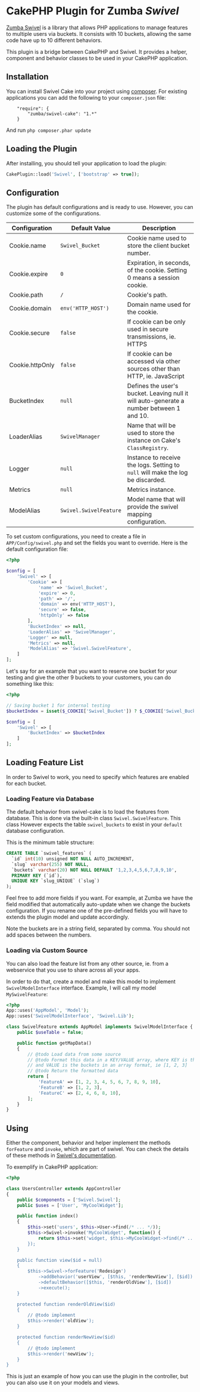 # CakePHP Plugin for Zumba ***Swivel***

[Zumba Swivel](https://github.com/zumba/swivel) is a library that allows PHP applications to
manage features to multiple users via buckets. It consists with 10 buckets, allowing the same
code have up to 10 different behaviors.

This plugin is a bridge between CakePHP and Swivel. It provides a helper, component and
behavior classes to be used in your CakePHP application.

## Installation

You can install Swivel Cake into your project using [composer](http://getcomposer.org).
For existing applications you can add the following to your `composer.json` file:

```
    "require": {
        "zumba/swivel-cake": "1.*"
    }
```

And run `php composer.phar update`

## Loading the Plugin

After installing, you should tell your application to load the plugin:

```php
CakePlugin::load('Swivel', ['bootstrap' => true]);
```

## Configuration

The plugin has default configurations and is ready to use. However, you can customize
some of the configurations.

| Configuration | Default Value | Description |
| ------------- | ------------- | ----------- |
| Cookie.name   | `Swivel_Bucket` | Cookie name used to store the client bucket number. |
| Cookie.expire | `0` | Expiration, in seconds, of the cookie. Setting 0 means a session cookie. |
| Cookie.path | `/` | Cookie's path. |
| Cookie.domain | `env('HTTP_HOST')` | Domain name used for the cookie. |
| Cookie.secure | `false` | If cookie can be only used in secure transmissions, ie. HTTPS |
| Cookie.httpOnly | `false` | If cookie can be accessed via other sources other than HTTP, ie. JavaScript |
| BucketIndex | `null` | Defines the user's bucket. Leaving null it will auto-generate a number between 1 and 10. |
| LoaderAlias | `SwivelManager` | Name that will be used to store the instance on Cake's `ClassRegistry`. |
| Logger | `null` | Instance to receive the logs. Setting to `null` will make the log be discarded. |
| Metrics | `null` | Metrics instance. |
| ModelAlias | `Swivel.SwivelFeature` | Model name that will provide the swivel mapping configuration. |

To set custom configurations, you need to create a file in `APP/Config/swivel.php` and set the fields you
want to override. Here is the default configuration file:

```php
<?php

$config = [
	'Swivel' => [
		'Cookie' => [
			'name' => 'Swivel_Bucket',
			'expire' => 0,
			'path' => '/',
			'domain' => env('HTTP_HOST'),
			'secure' => false,
			'httpOnly' => false
		],
		'BucketIndex' => null,
		'LoaderAlias' => 'SwivelManager',
		'Logger' => null,
		'Metrics' => null,
		'ModelAlias' => 'Swivel.SwivelFeature',
	]
];
```

Let's say for an example that you want to reserve one bucket for your testing and give the other 9
buckets to your customers, you can do something like this:
```php
<?php

// Saving bucket 1 for internal testing
$bucketIndex = isset($_COOKIE['Swivel_Bucket']) ? $_COOKIE['Swivel_Bucket'] : mt_rand(2, 10);

$config = [
    'Swivel' => [
        'BucketIndex' => $bucketIndex
    ]
];
```

## Loading Feature List

In order to Swivel to work, you need to specify which features are enabled for each bucket.

### Loading Feature via Database

The default behavior from swivel-cake is to load the features from database. This is done via
the built-in class `Swivel.SwivelFeature`. This class However expects the table `swivel_buckets`
to exist in your `default` database configuration.

This is the minimum table structure:
```sql
CREATE TABLE `swivel_features` (
  `id` int(10) unsigned NOT NULL AUTO_INCREMENT,
  `slug` varchar(255) NOT NULL,
  `buckets` varchar(20) NOT NULL DEFAULT '1,2,3,4,5,6,7,8,9,10',
  PRIMARY KEY (`id`),
  UNIQUE KEY `slug_UNIQUE` (`slug`)
);
```

Feel free to add more fields if you want. For example, at Zumba we have the field modified
that automatically auto-update when we change the buckets configuration. If you rename one
of the pre-defined fields you will have to extends the plugin model and update accordingly.

Note the buckets are in a string field, separated by comma. You should not add spaces between
the numbers.

### Loading via Custom Source

You can also load the feature list from any other source, ie. from a webservice that you
use to share across all your apps.

In order to do that, create a model and make this model to implement `SwivelModelInterface`
interface. Example, I will call my model `MySwivelFeature`:

```php
<?php
App::uses('AppModel', 'Model');
App::uses('SwivelModelInterface', 'Swivel.Lib');

class SwivelFeature extends AppModel implements SwivelModelInterface {
    public $useTable = false;

    public function getMapData()
    {
        // @todo Load data from some source
        // @todo Format this data in a KEY/VALUE array, where KEY is the feature
        // and VALUE is the buckets in an array format, ie [1, 2, 3]
        // @todo Return the formatted data
        return [
            'FeatureA' => [1, 2, 3, 4, 5, 6, 7, 8, 9, 10],
            'FeatureB' => [1, 2, 3],
            'FeatureC' => [2, 4, 6, 8, 10],
        ];
    }
}
```

## Using

Either the component, behavior and helper implement the methods `forFeature` and `invoke`,
which are part of swivel. You can check the details of these methods in
[Swivel's documentation](https://github.com/zumba/swivel#zumbaswivelmanager).

To exemplify in CakePHP application:

```php
<?php

class UsersController extends AppController
{
    public $components = ['Swivel.Swivel'];
    public $uses = ['User', 'MyCoolWidget'];

    public function index()
    {
        $this->set('users', $this->User->find(/* ... */));
        $this->Swivel->invoke('MyCoolWidget', function() {
            return $this->set('widget, $this->MyCoolWidget->find(/* ... */));
        });
    }

    public function view($id = null)
    {
        $this->Swivel->forFeature('Redesign')
            ->addBehavior('userView', [$this, 'renderNewView'], [$id])
            ->defaultBehavior([$this, 'renderOldView'], [$id])
            ->execute();
    }

    protected function renderOldView($id)
    {
        // @todo implement
        $this->render('oldView');
    }

    protected function renderNewView($id)
    {
        // @todo implement
        $this->render('newView');
    }
}
```

This is just an example of how you can use the plugin in the controller, but
you can also use it on your models and views.
